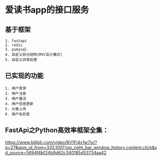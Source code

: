 # 爱读书app的接口服务
## 基于框架
```
1. fastapi
2. redis
3. pymysql
4. 自定义拆分结构(MVC设计模式)
5. 自定义异常处理
```

## 已实现的功能
```
1. 用户登录
2. 用户注册
3. 用户激活
4. 用户信息更新
5. 头像上传
6. 用户名检查
```
## FastApi之Python高效率框架全集：
https://www.bilibili.com/video/BV1Fi4y1w7iv/?p=27&spm_id_from=333.1007.top_right_bar_window_history.content.click&vd_source=5694f4bf24b9d62c340185d53734aa42
